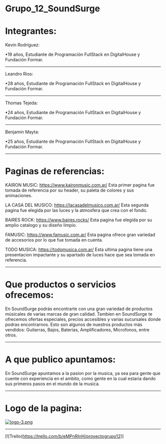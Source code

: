 # Grupo_12_SoundSurge

# Integrantes:

Kevin Rodriguez:

•19 años, Estudiante de Programación FullStack en DigitalHouse y Fundación Formar.
________________________________________________________________________________

Leandro Rios:

•28 años, Estudiante de Programación FullStack en DigitalHouse y Fundación Formar.
________________________________________________________________________________

Thomas Tejeda:

•24 años, Estudiante de Programación FullStack en DigitalHouse y Fundación Formar.
________________________________________________________________________________

Benjamin Mayta:

•25 años, Estudiante de Programación FullStack en DigitalHouse y Fundación Formar.
________________________________________________________________________________

# Paginas de referencias:

KAIRON MUSIC:
https://www.kaironmusic.com.ar/
Esta primer pagina fue tomada de referencia por su header, su paleta de colores y sus animaciones.

LA CASA DEL MUSICO:
https://lacasadelmusico.com.ar/
Esta segunda pagina fue elegida por las luces y la atmosfera que crea con el fondo.

BAIRES ROCK:
https://www.baires.rocks/
Esta pagina fue elegida por su amplio catalogo y su diseño limpio.

FAMUSIC:
https://www.famusic.com.ar/
Esta pagina ofrece gran variedad de accesorios por lo que fue tomada en cuenta.

TODO MUSICA:
https://todomusica.com.ar/
Esta ultima pagina tiene una presentacion impactante y su apartado de luces hace que sea tomada en referencia.

________________________________________________________________________________

# Que productos o servicios ofrecemos:

En SoundSurge podrás encontrarte con una gran variedad de productos músicales de varias marcas de gran calidad.
Tambíen en SoundSurge te ofrecemos ofertas especiales, precios accesibles y varias sucursales donde podras encontrarnos.
Esto son algunos de nuestros productos más vendidos:
Guitarras, Bajos, Baterias, Amplificadores, Microfonos, entre otros.

________________________________________________________________________________

# A que publico apuntamos:

En SoundSurge apuntamos a la pasíon por la musica, ya sea para gente que cuente con experiencia en el ambito, como gente en la cual estaria dando sus primeros pasos en el mundo de la musica.

________________________________________________________________________________

# Logo de la pagina:
[![logo-3.png](https://i.postimg.cc/CMDmDNvv/logo-3.png)](https://postimg.cc/c6xRGQGY)

________________________________________________________________________________

[![Trello(https://trello.com/b/eMPnRInH/proyectogrupo12)]